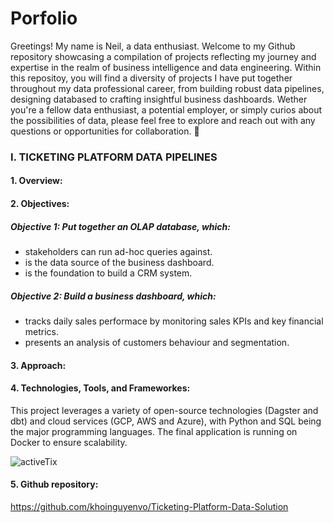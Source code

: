 # Porfolio
Greetings! My name is Neil, a data enthusiast. Welcome to my Github repository showcasing a compilation of projects reflecting my journey and expertise in the realm of business intelligence and data engineering. Within this repositoy, you will find a diversity of projects I have put together throughout my data professional career, from building robust data pipelines, designing databased to crafting insightful business dashboards. Wether you're a fellow data enthusiast, a potential employer, or simply curios about the possibilities of data, please feel free to explore and reach out with any questions or opportunities for collaboration. 🙂
### I. TICKETING PLATFORM DATA PIPELINES
#### 1. Overview:
#### 2. Objectives:
##### Objective 1: Put together an OLAP database, which: 
- stakeholders can run ad-hoc queries against.
- is the data source of the business dashboard.
- is the foundation to build a CRM system.
##### Objective 2: Build a business dashboard, which:
- tracks daily sales performace by monitoring sales KPIs and key financial metrics.
- presents an analysis of customers behaviour and segmentation.
  
#### 3. Approach:

#### 4. Technologies, Tools, and Frameworkes:
This project leverages a variety of open-source technologies (Dagster and dbt) and cloud services (GCP, AWS and Azure), with Python and SQL being the major programming languages. The final application is running on Docker to ensure scalability.

![activeTix](https://github.com/khoinguyenvo/Porfolio/assets/133230440/c5faa94d-b56d-4d25-a8dc-d874f25af15c)

#### 5. Github repository:
https://github.com/khoinguyenvo/Ticketing-Platform-Data-Solution
